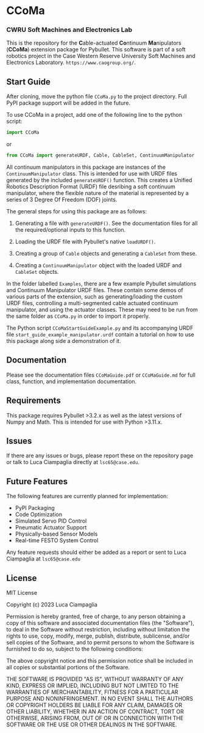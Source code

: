 # CCoMa
### CWRU Soft Machines and Electronics Lab

This is the repository for the **C**able-actuated **Co**ntinuum **Ma**nipulators (**CCoMa**) extension package for Pybullet.
This software is part of a soft robotics project in the Case Western Reserve University Soft Machines and Electronics Laboratory. `https://www.caogroup.org/`.

Start Guide
-------
After cloning, move the python file `CCoMa.py` to the project directory. Full PyPI package support will be added in the future.

To use CCoMa in a project, add one of the following line to the python script:

```python
import CCoMa
```
or 

```python
from CCoMa import generateURDF, Cable, CableSet, ContinuumManipulator
```


All continuum manipulators in this package are instances of the `ContinuumManipulator` class. This is intended for use with URDF files generated by the included `generateURDF()` function. This creates a Unified Robotics Description Format (URDF) file desribing a soft continuum manipulator, where the flexible nature of the material is represented by a series of 3 Degree Of Freedom (DOF) joints.

The general steps for using this package are as follows:

1. Generating a file with `generateURDF()`. See the documentation files for all the required/optional inputs to this function.

2. Loading the URDF file with Pybullet's native `loadURDF()`.

3. Creating a group of `Cable` objects and generating a `CableSet` from these.

4. Creating a `ContinuumManipulator` object with the loaded URDF and `CableSet` objects.
 

In the folder labelled `Examples`, there are a few example Pybullet simulations and Continuum Manipulator URDF files. These contain some demos of various parts of the extension, such as generating/loading the custom URDF files, controlling a multi-segmented cable actuated continuum manipulator, and using the actuator classes. These may need to be run from the same folder as `CCoMa.py` in order to import it properly. 

The Python script `CCoMaStartGuideExample.py` and its accompanying URDF file `start_guide_example_manipulator.urdf` contain a tutorial on how to use this package along side a demonstration of it.


Documentation
-------
Please see the documentation files `CCoMaGuide.pdf` or `CCoMaGuide.md` for full class, function, and implementation documentation. 


Requirements
-------
This package requires Pybullet >3.2.x as well as the latest versions of Numpy and Math. This is intended for use with Python >3.11.x.


Issues
-------
If there are any issues or bugs, please report these on the repository page or talk to Luca Ciampaglia directly at `lsc65@case.edu`.


Future Features
-------
The following features are currently planned for implementation:

-   PyPI Packaging
-   Code Optimization
-   Simulated Servo PID Control
-   Pneumatic Actuator Support
-   Physically-based Sensor Models
-   Real-time FESTO System Control

Any feature requests should either be added as a report or sent to Luca Ciampaglia at `lsc65@case.edu`


License
-------
MIT License

Copyright (c) 2023 Luca Ciampaglia

Permission is hereby granted, free of charge, to any person obtaining a copy
of this software and associated documentation files (the "Software"), to deal
in the Software without restriction, including without limitation the rights
to use, copy, modify, merge, publish, distribute, sublicense, and/or sell
copies of the Software, and to permit persons to whom the Software is
furnished to do so, subject to the following conditions:

The above copyright notice and this permission notice shall be included in all
copies or substantial portions of the Software.

THE SOFTWARE IS PROVIDED "AS IS", WITHOUT WARRANTY OF ANY KIND, EXPRESS OR
IMPLIED, INCLUDING BUT NOT LIMITED TO THE WARRANTIES OF MERCHANTABILITY,
FITNESS FOR A PARTICULAR PURPOSE AND NONINFRINGEMENT. IN NO EVENT SHALL THE
AUTHORS OR COPYRIGHT HOLDERS BE LIABLE FOR ANY CLAIM, DAMAGES OR OTHER
LIABILITY, WHETHER IN AN ACTION OF CONTRACT, TORT OR OTHERWISE, ARISING FROM,
OUT OF OR IN CONNECTION WITH THE SOFTWARE OR THE USE OR OTHER DEALINGS IN THE
SOFTWARE.


